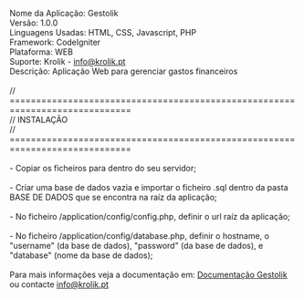 Nome da Aplicação: Gestolik <br>
Versão: 1.0.0 <br>
Linguagens Usadas: HTML, CSS, Javascript, PHP <br>
Framework: CodeIgniter <br>
Plataforma: WEB <br>
Suporte: Krolik - info@krolik.pt <br>
Descrição: Aplicação Web para gerenciar gastos financeiros <br>
<br>
// ============================================================================= <br>
// INSTALAÇÃO <br>
// ============================================================================= <br>
<br>
\- Copiar os ficheiros para dentro do seu servidor; <br>
<br>
\- Criar uma base de dados vazia e importar o ficheiro .sql dentro da pasta BASE DE DADOS que se encontra na raíz da aplicação; <br>
<br>
\- No ficheiro /application/config/config.php, definir o url raíz da aplicação; <br>
<br>
\- No ficheiro /application/config/database.php, definir o hostname, o "username" (da base de dados), "password" (da base de dados), e "database" (nome da base de dados);<br>
<br>
Para mais informações veja a documentação em: <a href="https://raw.githubusercontent.com/Krolik-Apps/Gestolik/main/documentacao.txt" target="_blank">Documentação Gestolik</a><br>
ou contacte info@krolik.pt
